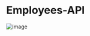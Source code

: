 # Employees-API
![image](https://github.com/vlantonakos/Employees-API/assets/107072477/bb92a711-ebc7-45eb-b532-89fbf557eeeb)

